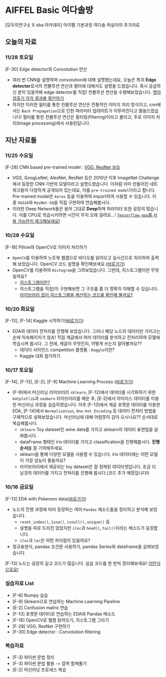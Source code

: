 # AIFFEL Basic 여다솔방
[모두의연구소 X sba 아카데미] 아이펠 기본과정 여다솔 퍼실이의 추가자료

## 오늘의 자료
### 11/28 토요일
[F-30] Edge detector와 Convolution 연산
* 여러 번 CNN을 설명하며 convolution에 대해 설명했는데요, 오늘은 특히 **Edge detector**로서의 컨볼루션 연산과 필터에 대해서도 설명을 드렸습니다. 혹시 궁금하신 분이 있을까봐 edge detector를 직접! 컨볼루션 연산을 수행해보았습니다. [엣지 검출기 각각 결과물 확인하기](https://github.com/seraaaayeo/Modulabs-Dasol/blob/master/F-30%20Convolution.ipynb)
* 하지만 이러한 필터를 통한 컨볼루션 연산은 전통적인 이미지 처리 방식이고, cnn에서는 `Back Propagation`으로 인한 파라미터 업데이트가 이루어진다고 말씀드렸습니다! 필터를 통한 컨볼루션 연산은 필터링(filtering)이라고 불리고, 주로 이미지 처리(Image processing)에서 사용된답니다.

## 지난 자료들
### 11/25 수요일
[F-28] CNN based pre-trained model : [VGG, ResNet 실습](https://github.com/seraaaayeo/Modulabs-Dasol/blob/master/F-28%20VGG%2CResNet.ipynb)
* VGG, GoogLeNet, AlexNet, ResNet 등은 2010년 이후 ImageNet Challenge에서 등장한 CNN 기반의 모델이라고 설명드렸습니다. 이처럼 이미 만들어진 네트워크들이 다양하게 공개되어 있는데요, 이를 `pre-trained model`이라고 합니다. Pre-trained model은 `keras` 등을 이용하여 import하여 사용할 수 있습니다. 이 중 `VGG16`와 `ResNet-50`을 직접 구현하여 연습해봅시다.
* 이러한 Deep Network들은 용어 그대로 **Deep**하며 파라미터 또한 굉장히 많습니다. 이를 CPU로 학습시키려면 시간이 무지 오래 걸려요...! [`Tensorflow-gpu`를 사용 가능한지 체크해보세요!](./Check_tf_gpu.ipynb)

### 10/28 수요일
[F-18] Pillow와 OpenCV로 이미지 처리하기
* `OpenCV`를 이용하여 노트북 웹캠으로 비디오를 읽어오고 실시간으로 처리하여 출력해 보았습니다. OpenCV 코드 설명을 확인해보세요.([바로가기](https://github.com/seraaaayeo/Modulabs-Dasol/blob/master/Study/ch18_OpenCV(1).ipynb))
* OpenCV를 이용하여 `Histogram`을 그려보았습니다. 그런데, 히스토그램이란 무엇일까요?
    * [히스토그램이란?](https://github.com/seraaaayeo/Modulabs-Dasol/blob/master/F-18%20CV-Histogram.ipynb)
    * 히스토그램을 직접(!!) 구현해보면 그 구조를 좀 더 명확히 이해할 수 있습니다. [라이브러리 없이 히스토그램을 계산하는 코드를 확인해 볼까요?](https://github.com/seraaaayeo/Modulabs-Dasol/blob/master/F-18%20CV-Histogram.c)
    
### 10/20 화요일
[F-13], [F-14] Kaggle 시작하기([바로가기](https://github.com/seraaaayeo/Modulabs-Dasol/blob/master/Kaggle.ipynb))
* EDA와 데이터 전처리를 진행해 보았습니다. 그러나 해당 노드의 데이터만 가지고는 손에 익숙해지지가 않죠! 직접 캐글에서 여러 데이터를 분석하고 전처리하여 모델에 학습시켜 봅시다. 그 전에, 캐글이 무엇인지, 어떻게 쓰는지 알아볼까요??
    * 데이터 사이언스 competition 플랫폼 : `Kaggle`이란?
    * Kaggle 대회 참가하기

### 10/17 토요일
[F-14], [F-13], [E-2], [F-9] Machine Learning Process ([바로가기](https://github.com/seraaaayeo/Modulabs-Dasol/blob/master/Recap-ML.ipynb))
* [F-9]에서 머신러닝 라이브러리 `sklearn`, [F-12]에서 데이터를 시각화하기 위한 `matplotlib`과 `seaborn` 라이브러리를 배운 후, [E-2]에서 아이리스 데이터를 이용한 머신러닝 과정을 실습하였습니다. 이후 [F-13]에서 캐글 포켓몬 데이터를 이용한 EDA, [F-14]에서 `Normalization`, `One-hot Encoding` 등 데이터 전처리 방법을 구체적으로 살펴보았습니다. 머신러닝에 대해 어렴풋이 감이 오시나요?? 순서대로 복습해봅시다.
    * `sklearn` Toy dataset인 wine data를 가지고 sklearn의 데이터 표현법을 살펴봅시다.
    * dataFrame 형태인 iris 데이터를 가지고 classification을 진행해봅시다. **진행 순서**를 잘 기억해주세요.
    * sklearn을 통해 다양한 모델을 사용할 수 있습니다. iris 데이터에는 어떤 모델이 가장 성능이 좋을까요?
    * 라이브러리에서 제공되는 toy dataset은 잘 정제된 데이터셋입니다. 조금 더 날것의 데이터를 가지고 전처리를 진행해 봅시다.(코드 추가 예정입니다!)
    
### 10/16 금요일
[F-13] EDA with Pokemon data([바로가기](https://github.com/seraaaayeo/Modulabs-Dasol/blob/master/F-13%20EDA.ipynb))
* 노드의 진행 과정에 따라 등장하는 여러 `Pandas` 메소드들을 정리하고 분석해 보았습니다.
    * `reset_index()`, `isna()`, `isnull()`, `unique()` 등
    * 설명을 따로 드리진 않았지만 `iloc`과 `head()`, `tail()`이라는 메소드가 등장합니다.
    * `iloc`과 `loc`은 어떤 차이점이 있을까요?
* 정규표현식, pandas 조건문 사용하기, pandas Series와 dataframe을 살펴보았습니다.

[F-13] 노드는 굉장히 길고 코드가 많습니다. 실습 코드를 한 번씩 정리해보세요! [이런식으로요!](https://github.com/seraaaayeo/Modulabs-Dasol/blob/master/Study/ch13_EDA(Exploratory_Data_Analysis).ipynb)

### 실습자료 List
* [F-6] Numpy 실습
* [F-9] Sklearn으로 연습하는 Machine Learning Pipeline
* [E-2] Confusion matrix 연습
* [F-13] 포켓몬 데이터로 연습하는 EDA와 Pandas 메소드
* [F-18] OpenCV로 웹캠 읽어오기, 히스토그램 그리기
* [F-28] VGG, ResNet 구현하기
* [F-30] Edge detector : Convolution filtering

### 복습자료
* [F-3] 파이썬 문법 정리
* [F-3] 파이썬 문법 활용 -> 깜퀴 함께풀기
* [E-2] 머신러닝 프로세스 복습

